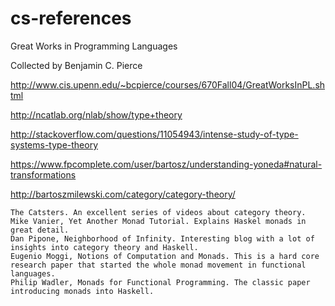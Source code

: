 # cs-references

Great Works
in Programming Languages

Collected by Benjamin C. Pierce

http://www.cis.upenn.edu/~bcpierce/courses/670Fall04/GreatWorksInPL.shtml

http://ncatlab.org/nlab/show/type+theory

http://stackoverflow.com/questions/11054943/intense-study-of-type-systems-type-theory

https://www.fpcomplete.com/user/bartosz/understanding-yoneda#natural-transformations

http://bartoszmilewski.com/category/category-theory/


    The Catsters. An excellent series of videos about category theory.
    Mike Vanier, Yet Another Monad Tutorial. Explains Haskel monads in great detail.
    Dan Pipone, Neighborhood of Infinity. Interesting blog with a lot of insights into category theory and Haskell.
    Eugenio Moggi, Notions of Computation and Monads. This is a hard core research paper that started the whole monad movement in functional languages.
    Philip Wadler, Monads for Functional Programming. The classic paper introducing monads into Haskell.
